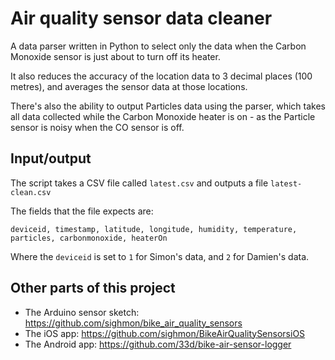 # Air quality sensor data cleaner

A data parser written in Python to select only the data when the Carbon Monoxide sensor is just about to turn off its heater.

It also reduces the accuracy of the location data to 3 decimal places (100 metres), and averages the sensor data at those locations.

There's also the ability to output Particles data using the parser, which takes all data collected while the Carbon Monoxide heater is on - as the Particle sensor is noisy when the CO sensor is off.

## Input/output

The script takes a CSV file called `latest.csv` and outputs a file `latest-clean.csv`

The fields that the file expects are:

`deviceid, timestamp, latitude, longitude, humidity, temperature, particles, carbonmonoxide, heaterOn`

Where the `deviceid` is set to `1` for Simon's data, and `2` for Damien's data.

## Other parts of this project

* The Arduino sensor sketch: <https://github.com/sighmon/bike_air_quality_sensors>
* The iOS app: <https://github.com/sighmon/BikeAirQualitySensorsiOS>
* The Android app: <https://github.com/33d/bike-air-sensor-logger>